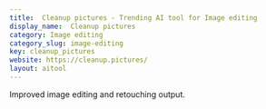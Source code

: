 ```yaml
---
title:  Cleanup pictures - Trending AI tool for Image editing
display_name:  Cleanup pictures
category: Image editing
category_slug: image-editing
key: cleanup_pictures
website: https://cleanup.pictures/
layout: aitool
---
```


Improved image editing and retouching output.

